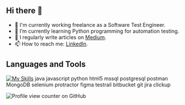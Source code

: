 ## Hi there 👋

- 🔭 I'm currently working freelance as a Software Test Engineer.
- 🌱 I’m currently learning Python programming for automation testing.
-	📝 I regularly write articles on [Medium](https://medium.com/@handenurgurpinar5).
- 📫 How to reach me: [LinkedIn](www.linkedin.com/in/handenurgurpinar).

## Languages and Tools
[![My Skills](https://skillicons.dev/icons?i=java,js,python,HTML,mssql,PostgreSQL,postman,MongoDB,selenium,protractor,figma,testrail,bitbucket,git,jira,clickup&theme=light)](https://skillicons.dev)
java javascript python html5 mssql postgresql postman MongoDB selenium protractor figma testrail bitbucket git jira clickup

![Profile view counter on GitHub](https://komarev.com/ghpvc/?username=handenurgurpinar)
